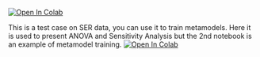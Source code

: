 [![Open In Colab](https://colab.research.google.com/assets/colab-badge.svg)](https://colab.research.google.com/github/dbetteb/early-ML/blob/master/08_CAS_TEST_SER/ANOVA_and_SA.ipynb)

This is a test case on SER data, you can use it to train metamodels. 
Here it is used to present ANOVA and Sensitivity Analysis but the 2nd notebook is an example of metamodel training.
[![Open In Colab](https://colab.research.google.com/assets/colab-badge.svg)](https://colab.research.google.com/github/dbetteb/early-ML/blob/master/08_CAS_TEST_SER/Metamodels_on_SER_data_english.ipynb)
